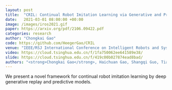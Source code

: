 ```yaml
---
layout: post
title:  "CRIL: Continual Robot Imitation Learning via Generative and Prediction Model"
date:   2021-03-01 08:00:00 +00:00
image: /images/iros2021.gif
paper: https://arxiv.org/pdf/2106.09422.pdf
categories: research
author: "Chongkai Gao"
code: https://github.com/HeegerGao/CRIL
venue: "IEEE/RSJ International Conference on Intelligent Robots and Systems"
video: https://cloud.tsinghua.edu.cn/f/1fa750062ee641589e38/
slide: https://cloud.tsinghua.edu.cn/f/419c00b027874ead8bad/
authors: "<strong>Chongkai Gao</strong>, Haichuan Gao, Shangqi Guo, Tianren Zhang, and Feng Chen"
---
```

We present a novel framework for continual robot imitation learning by deep generative replay and predictive models.

